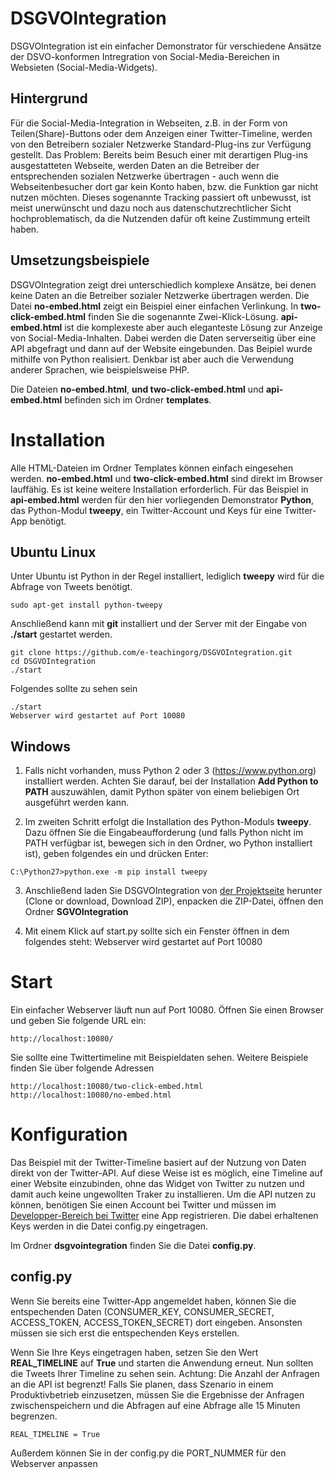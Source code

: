 # DSGVOIntegration

DSGVOIntegration ist ein einfacher Demonstrator für verschiedene Ansätze der
DSVO-konformen Intregration von Social-Media-Bereichen in Websieten
(Social-Media-Widgets).

## Hintergrund

Für die Social-Media-Integration in Webseiten, z.B. in der Form von 
Teilen(Share)-Buttons oder dem Anzeigen einer Twitter-Timeline,
werden von den Betreibern sozialer Netzwerke Standard-Plug-ins zur
Verfügung gestellt. Das Problem: Bereits beim Besuch einer mit derartigen
Plug-ins ausgestatteten Webseite, werden Daten an die Betreiber der
entsprechenden sozialen Netzwerke übertragen - auch wenn die Webseitenbesucher
dort gar kein Konto haben, bzw. die Funktion gar nicht nutzen möchten. Dieses
sogenannte Tracking passiert oft unbewusst, ist meist unerwünscht und dazu
noch aus datenschutzrechtlicher Sicht hochproblematisch, da die Nutzenden
dafür oft keine Zustimmung erteilt haben.

## Umsetzungsbeispiele

DSGVOIntegration zeigt drei unterschiedlich komplexe Ansätze, bei denen keine
Daten an die Betreiber sozialer Netzwerke übertragen werden. Die Datei
**no-embed.html** zeigt ein Beispiel einer einfachen Verlinkung. In 
**two-click-embed.html** finden Sie die sogenannte Zwei-Klick-Lösung.
**api-embed.html** ist die komplexeste aber auch eleganteste Lösung zur
Anzeige von Social-Media-Inhalten. Dabei werden die Daten serverseitig über
eine API abgefragt und dann auf der Website eingebunden. Das Beipiel wurde
mithilfe von Python realisiert. Denkbar ist aber auch die Verwendung anderer
Sprachen, wie beispielsweise PHP.

Die Dateien **no-embed.html**, **und two-click-embed.html** und
**api-embed.html** befinden sich im Ordner **templates**.    


# Installation

Alle HTML-Dateien im Ordner Templates können einfach eingesehen werden.
**no-embed.html** und **two-click-embed.html** sind direkt im Browser
lauffähig. Es ist keine weitere Installation erforderlich. Für das Beispiel
in **api-embed.html** werden für den hier vorliegenden Demonstrator **Python**,
das Python-Modul **tweepy**, ein Twitter-Account und Keys für eine Twitter-App
benötigt.


## Ubuntu Linux

Unter Ubuntu ist Python in der Regel installiert, lediglich **tweepy** wird für
die Abfrage von Tweets benötigt.

```
sudo apt-get install python-tweepy
```

Anschließend kann mit **git** installiert und der Server mit der Eingabe von
**./start** gestartet werden.

```
git clone https://github.com/e-teachingorg/DSGVOIntegration.git
cd DSGVOIntegration
./start
```

Folgendes sollte zu sehen sein


```
./start
Webserver wird gestartet auf Port 10080
```

## Windows

1. Falls nicht vorhanden, muss Python 2 oder 3 (https://www.python.org)
installiert werden. Achten Sie darauf, bei der Installation
**Add Python to PATH** auszuwählen, damit Python später von einem beliebigen
Ort ausgeführt werden kann.

2. Im zweiten Schritt erfolgt die Installation des Python-Moduls **tweepy**.
Dazu öffnen Sie die Eingabeaufforderung (und falls Python nicht im PATH verfügbar
ist, bewegen sich in den Ordner, wo Python installiert ist), geben folgendes
ein und drücken Enter:


```
C:\Python27>python.exe -m pip install tweepy
```

3. Anschließend laden Sie DSGVOIntegration von
[der Projektseite](https://github.com/e-teachingorg/DSGVOIntegration)
herunter (Clone or download, Download ZIP), enpacken die ZIP-Datei, öffnen den
Ordner **SGVOIntegration**

4. Mit einem Klick auf start.py sollte sich ein Fenster öffnen in dem folgendes
steht: Webserver wird gestartet auf Port 10080

# Start

Ein einfacher Webserver läuft nun auf Port 10080. Öffnen Sie einen Browser und
geben Sie folgende URL ein:

```
http://localhost:10080/
```

Sie sollte eine Twittertimeline mit Beispieldaten sehen. Weitere Beispiele finden
Sie über folgende Adressen

```
http://localhost:10080/two-click-embed.html
http://localhost:10080/no-embed.html
```

# Konfiguration

Das Beispiel mit der Twitter-Timeline basiert auf der Nutzung von Daten direkt
von der Twitter-API. Auf diese Weise ist es möglich, eine Timeline auf einer
Website einzubinden, ohne das Widget von Twitter zu nutzen und damit auch keine
ungewollten Traker zu installieren. Um die API nutzen zu können, benötigen Sie
einen Account bei Twitter und müssen im
[Developper-Bereich bei Twitter](https://developer.twitter.com/en/apps) eine App
registrieren. Die dabei erhaltenen Keys werden in die Datei config.py eingetragen.

Im Ordner **dsgvointegration** finden Sie die Datei **config.py**.


## config.py

Wenn Sie bereits eine Twitter-App angemeldet haben, können Sie die
entspechenden Daten (CONSUMER_KEY, CONSUMER_SECRET, ACCESS_TOKEN,
ACCESS_TOKEN_SECRET) dort eingeben. Ansonsten müssen sie sich erst die
entspechenden Keys erstellen.

Wenn Sie Ihre Keys eingetragen haben, setzen Sie den Wert **REAL_TIMELINE**
auf **True** und starten die Anwendung erneut. Nun sollten die Tweets Ihrer
Timeline zu sehen sein. Achtung: Die Anzahl der Anfragen an die API ist
begrenzt! Falls Sie planen, dass Szenario in einem Produktivbetrieb einzusetzen,
müssen Sie die Ergebnisse der Anfragen zwischenspeichern und die Abfragen auf eine
Abfrage alle 15 Minuten begrenzen.

```
REAL_TIMELINE = True
```

Außerdem können Sie in der config.py die PORT_NUMMER für den Webserver anpassen

